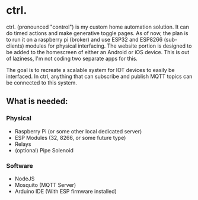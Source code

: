 # ctrl.
ctrl. (pronounced "control") is my custom home automation solution.  It can do timed actions and make generative toggle pages.  As of now, the plan is to run it on a raspberry pi (broker) and use ESP32 and ESP8266 (sub-clients) modules for physical interfacing.  The website portion is designed to be added to the homescreen of either an Android or iOS device.  This is out of laziness, I'm not coding two separate apps for this.


The goal is to recreate a scalable system for IOT devices to easily be interfaced.  In ctrl, anything that can subscribe and publish MQTT topics can be connected to this system.


## What is needed:
### Physical
*   Raspberry Pi (or some other local dedicated server)
*   ESP Modules (32, 8266, or some future type)
*   Relays
*   (optional) Pipe Solenoid
### Software
*   NodeJS
*   Mosquito (MQTT Server)
*   Arduino IDE (With ESP firmware installed)
